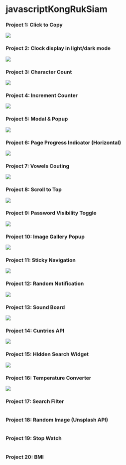 # javascriptKongRukSiam

### Project 1: Click to Copy
![](https://github.com/Rus1999/javascriptKongRukSiam/blob/main/Click2Copy/images/clicktoCopy.gif)

### Project 2: Clock display in light/dark mode
![](https://github.com/Rus1999/javascriptKongRukSiam/blob/main/ClockLightDarkMode/images/clockDarkLightMode.gif)

### Project 3: Character Count
![](https://github.com/Rus1999/javascriptKongRukSiam/blob/main/InputCharacterCount/images/InputCharacterCount.gif)

### Project 4: Increment Counter
![](https://github.com/Rus1999/javascriptKongRukSiam/blob/main/IncrementCounter/images/giphy.gif)

### Project 5: Modal & Popup
![](https://github.com/Rus1999/javascriptKongRukSiam/blob/main/ModalPopup/images/Untitled_Project_AdobeExpress.gif)

### Project 6: Page Progress Indicator (Horizontal)
![](https://github.com/Rus1999/javascriptKongRukSiam/blob/main/PageProgressIndicator/images/pageProgressIndicator.gif)

### Project 7: Vowels Couting
![](https://github.com/Rus1999/javascriptKongRukSiam/blob/main/vowelsCounting/images/Vowels_Counting_AdobeExpress.gif)

### Project 8: Scroll to Top
![](https://github.com/Rus1999/javascriptKongRukSiam/blob/main/ScrollToTop/images/scrollToTop.gif)

### Project 9: Password Visibility Toggle
![](https://github.com/Rus1999/javascriptKongRukSiam/blob/main/PasswordVisibilityToggle/images/passwordVisibilityToggle.gif)

### Project 10: Image Gallery Popup
![](https://github.com/Rus1999/javascriptKongRukSiam/blob/main/ImageGalleryPopup/images/imageGalleryPopup.gif)

### Project 11: Sticky Navigation
![](https://github.com/Rus1999/javascriptKongRukSiam/blob/main/StickyNavigation/images/stickynavigation.gif)

### Project 12: Random Notification
![](https://github.com/Rus1999/javascriptKongRukSiam/blob/main/RandomNotification/images/randomnotification.gif)

### Project 13: Sound Board
![](https://github.com/Rus1999/javascriptKongRukSiam/blob/main/SoundBoard/images/soundboard.gif)

### Project 14: Cuntries API
![](https://github.com/Rus1999/javascriptKongRukSiam/blob/main/RestCountriesAPI/images/countriesAPI.gif)

### Project 15: HIdden Search Widget
![](https://github.com/Rus1999/javascriptKongRukSiam/blob/main/HiddenSearchWidget/images/hiddensearchwidget.gif)

### Project 16: Temperature Converter
![](https://github.com/Rus1999/javascriptKongRukSiam/blob/main/TemperatureConverter/images/temperatureconverter.gif)

### Project 17: Search Filter
![]()

### Project 18: Random Image (Unsplash API)
![]()

### Project 19: Stop Watch
![]()

### Project 20: BMI
![]()